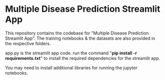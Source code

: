 # Multiple Disease Prediction Streamlit App
This repository contains the codebase for "Multiple Disease Prediction Streamlit App". The training notebooks &amp; the datasets are also provided in the respective folders. 

app.py is the streamlit app code.
run the command "**pip install -r requirements.txt**" to install the required dependencies for the streamlit app.
 
You may need to install additional libraries for running the jupyter notebooks. 
 
 
 
 
 
